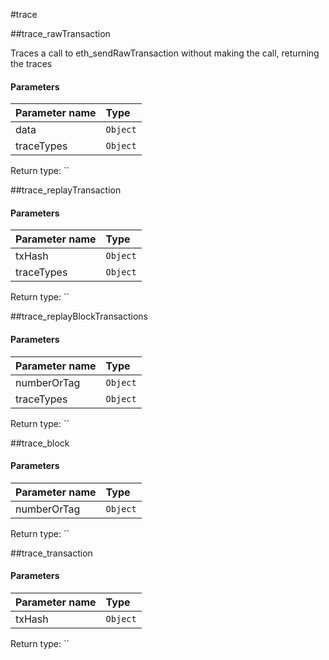 #trace

##trace\_rawTransaction

Traces a call to eth_sendRawTransaction without making the call, returning the traces 

#### **Parameters**

| Parameter name | Type |
| :--- | :--- |
| data | `Object` |
| traceTypes | `Object` |

Return type: ``

##trace\_replayTransaction

 

#### **Parameters**

| Parameter name | Type |
| :--- | :--- |
| txHash | `Object` |
| traceTypes | `Object` |

Return type: ``

##trace\_replayBlockTransactions

 

#### **Parameters**

| Parameter name | Type |
| :--- | :--- |
| numberOrTag | `Object` |
| traceTypes | `Object` |

Return type: ``

##trace\_block

 

#### **Parameters**

| Parameter name | Type |
| :--- | :--- |
| numberOrTag | `Object` |

Return type: ``

##trace\_transaction

 

#### **Parameters**

| Parameter name | Type |
| :--- | :--- |
| txHash | `Object` |

Return type: ``

